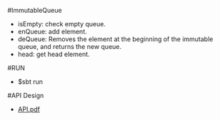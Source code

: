 #ImmutableQueue
  - isEmpty: check empty queue.
  - enQueue: add element.
  - deQueue: Removes the element at the beginning of the immutable queue, and returns the new queue.
  - head: get head element.

#RUN
  - $sbt run

#API Design
  - [API.pdf](API.pdf) 
